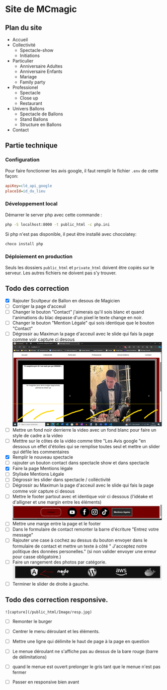 # Site de MCmagic

## Plan du site

- Accueil
- Collectivité
    - Spectacle-show
    - Initiations
- Particulier
    - Anniversaire Adultes
    - Anniversaire Enfants
    - Mariage
    - Family party
- Professionel
    - Spectacle
    - Close up
    - Restaurant
- Univers Ballons
    - Spectacle de Ballons
    - Stand Ballons
    - Structure en Ballons
- Contact

## Partie technique
### Configuration
Pour faire fonctionner les avis google, il faut remplir le fichier `.env` de cette façon:
```ini
apiKey=clé_api_google
placeId=id_du_lieu
```
### Développement local
Démarrer le server php avec cette commande :
```sh
php -S localhost:8000 -t public_html -c php.ini
```

Si php n'est pas disponible, il peut être installé avec chocolatey:
```sh
choco install php
```

### Déploiement en production
Seuls les dossiers `public_html` et `private_html` doivent être copiés sur le serveur.
Les autres fichiers ne doivent pas s'y trouver. 

## Todo des correction

- [x] Rajouter Scultpeur de Ballon en desous de Magicien
- [ ] Corriger la page d'acceuil
- [ ] Changer le bouton "Contact" j'aimerais qu'il sois blanc et quand l'animations du blac depasse d'un pixel le texte change en noir.
- [ ] Changer le bouton "Mention Légale"  qui sois identique que le bouton "Contact"
- [ ] Dégrossir au Maximun la page d'acceuil avec le slide qui fais la page comme voir capture ci desous
 ![capture](/public_html/Image/test.jpg)
 - [ ] Mettre un fond noir derrierre la video avec un fond blanc pour faire un style de cadre a la video
 - [ ] Metttre sur le côtes de la vidéo comme titre "Les Avis google "en dessous un effet d'étoiles qui se remplise toutes seul et mettre un slider qui défile les commentaires 
 - [x] Remplir le nouveau spectacle
 - [ ] rajouter un bouton contact dans spectacle show et dans spectacle
 - [x] Faire la page Mentions légale 
 - [ ] Stylisée Mentions Légale
 - [ ] Dégrossir les slider dans spectacle / colléctivité
 - [ ] Dégrossir au Maximun la page d'acceuil avec le slide qui fais la page comme voir capture ci desous
 - [ ] Mettre le footer partout avec et identique voir ci dessous (l'idéake et d'alligner et une margin entre les éléments)
 ![capture](/public_html/Image/footer.jpg)
 - [ ] Mettre une marge entre la page et le footer
 - [ ] Dans le formulaire de contact remonter la barre d'écriture "Entrez votre message"
 - [ ] Rajouter une case à cochez au dessus du bouton envoyer dans le formulaire de contact et mettre un texte à côté " J'acceptez notre politique des données personelles." (si non valider envoyer une erreur pour casse obligatoire.)
  - [ ] Faire un rangement des photos par catégorie.
  ![capture](/public_html/Image/capture.jpg)
  - [ ] Terminer le slider de droite à gauche.

  ## Todo des correction responsive.

    ![capture](/public_html/Image/resp.jpg)
   - [ ] Remonter le burger
   - [ ] Centrer le menu déroulant et les éléments.
   - [ ] Mettre une ligne qui délimite le haut de page à la page en question
   - [ ] Le menue déroulant ne s'affiche pas au dessus de la bare rouge (barre de délimitations)
   - [ ] quand le menue est ouvert prelonger le gris tant que le menue n'est pas fermer
   - [ ] Passer en responsive bien avant 
   




